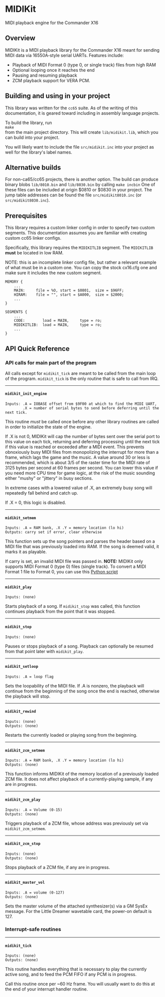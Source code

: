 # MIDIKit
MIDI playback engine for the Commander X16

## Overview

MIDIKit is a MIDI playback library for the Commander X16 meant for sending MIDI data via 16550A-style serial UARTs.  Features include:

* Playback of MIDI Format 0 (type 0, or single track) files from high RAM
* Optional looping once it reaches the end
* Pausing and resuming playback
* ZCM playback support for VERA PCM.

## Building and using in your project

This library was written for the `cc65` suite.  As of the writing of this documentation, it is geared toward including in assembly language projects.

To build the library, run  
`make`  
from the main project directory. This will create `lib/midikit.lib`, which you can build into your project.

You will likely want to include the file `src/midikit.inc` into your project as well for the library's label names.

## Alternative builds

For non-ca65/cc65 projects, there is another option. The build can produce binary blobs `lib/8010.bin` and `lib/8030.bin` by calling
`make incbin`
One of these files can be included at origin $0810 or $0830 in your project.  The jump table addresses can be found the file `src/midikit8010.inc` (or `src/midikit8030.inc`).

## Prerequisites

This library requires a custom linker config in order to specify two custom segments.  This documentation assumes you are familiar with creating custom cc65 linker configs.

Specifically, this library requires the `MIDIKITLIB` segment. The `MIDIKITLIB` **must** be located in low RAM.

NOTE: this is an incomplete linker config file, but rather a relevant example of what must be in a custom one.  You can copy the stock cx16.cfg one and make sure it includes the new custom segment.

```
MEMORY {
    ...
    MAIN:     file = %O, start = $0801,  size = $96FF;
    HIRAM:    file = "", start = $A000,  size = $2000;
    ...
}

SEGMENTS {
    ...
    CODE:        load = MAIN,     type = ro;
    MIDIKITLIB:  load = MAIN,     type = ro;
    ...
}
```

## API Quick Reference

### API calls for main part of the program

All calls except for `midikit_tick` are meant to be called from the main loop of the program. `midikit_tick` is the only routine that is safe to call from IRQ.

---
#### `midikit_init_engine`
```
Inputs: .A = IOBASE offset from $9F00 at which to find the MIDI UART,
        .X = number of serial bytes to send before deferring until the next tick.
```
This routine *must* be called once before any other library routines are called in order to initialize the state of the engine.

If .X is not 0, MIDIKit will cap the number of bytes sent over the serial port to this value on each tick, returning and deferring processing until the next tick if this value is reached or exceeded after a MIDI event. This prevents obnoxiously busy MIDI files from monopolizing the interrupt for more than a frame, which lags the game and the music. A value around 30 or less is recommended, which is about 3/5 of the raster time for the MIDI rate of 3125 bytes per second at 60 frames per second. You can lower this value if you need more CPU time for game logic, at the risk of the music sounding either "mushy" or "jittery" in busy sections.

In extreme cases with a lowered value of .X, an extremely busy song will repeatedly fall behind and catch up.

If .X = 0, this logic is disabled.

---
#### `midikit_setmem`
```
Inputs: .A = RAM bank, .X .Y = memory location (lo hi)
Outputs: carry set if error, clear otherwise
```

This function sets up the song pointers and parses the header based on a MIDI file that was previously loaded into RAM. If the song is deemed valid, it marks it as playable.  

If carry is set, an invalid MIDI file was passed in. **NOTE:** MIDIKit only supports MIDI Format 0 (type 0) files (single track). To convert a MIDI Format 1 file to Format 0, you can use this [Python script](convertmidi.py)

---

#### `midikit_play`
```
Inputs: (none)
```
Starts playback of a song.  If `midikit_stop` was called, this function continues playback from the point that it was stopped.  

---
#### `midikit_stop`
```
Inputs: (none)
```
Pauses or stops playback of a song. Playback can optionally be resumed from that point later with `midikit_play`.

---
#### `midikit_setloop`
```
Inputs: .A = loop flag
```
Sets the loopability of the MIDI file. If .A is nonzero, the playback will continue from the beginning of the song once the end is reached, otherwise the playback will stop.

---
#### `midikit_rewind`
```
Inputs: (none)
Outputs: (none)
```
Restarts the currently loaded or playing song from the beginning.


---
#### `midikit_zcm_setmem`
```
Inputs: .A = RAM bank, .X .Y = memory location (lo hi)
Outputs: (none)
```

This function informs MIDIKit of the memory location of a previously loaded ZCM file. It does not affect playback of a currently-playing sample, if any are in progress.

---
#### `midikit_zcm_play`
```
Inputs: .A = Volume (0-15)
Outputs: (none)
```

Triggers playback of a ZCM file, whose address was previously set via `midikit_zcm_setmem`.

---
#### `midikit_zcm_stop`
```
Inputs: (none)
Outputs: (none)
```

Stops playback of a ZCM file, if any are in progress.

---
#### `midikit_master_vol`
```
Inputs: .A = volume (0-127)
Outputs: (none)
```

Sets the master volume of the attached synthesizer(s) via a GM SysEx message.  For the Little Dreamer wavetable card, the power-on default is 127.


### Interrupt-safe routines

---
#### `midikit_tick`
```
Inputs: (none)
Outputs: (none)
```

This routine handles everything that is necessary to play the currently active song, and to feed the PCM FIFO if any PCM is in progress.

Call this routine once per ~60 Hz frame.  You will usually want to do this at the end of your interrupt handler routine.


